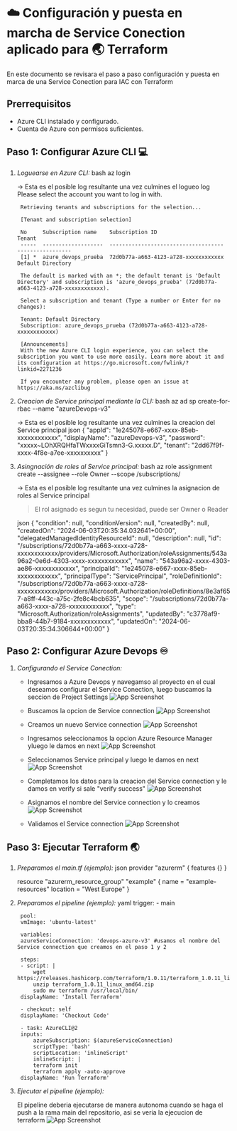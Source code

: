 # ☁️ Configuración y puesta en marcha de Service Conection aplicado para 🌏 Terraform
En este documento se revisara el paso a paso configuración y puesta en marca de una Service Conection para IAC con Terraform

## Prerrequisitos

- Azure CLI instalado y configurado.
- Cuenta de Azure con permisos suficientes.


## Paso 1: Configurar Azure CLI 💻
1. *Loguearse en Azure CLI:* 
    bash
        az login
    
    -> Esta es el posible log resultante una vez culmines el logueo
    log
        Please select the account you want to log in with.

        Retrieving tenants and subscriptions for the selection...

        [Tenant and subscription selection]

        No     Subscription name    Subscription ID                       Tenant
        -----  -------------------  ------------------------------------  -----------------
        [1] *  azure_devops_prueba  72d0b77a-a663-4123-a728-xxxxxxxxxxxx  Default Directory

        The default is marked with an *; the default tenant is 'Default Directory' and subscription is 'azure_devops_prueba' (72d0b77a-a663-4123-a728-xxxxxxxxxxxx).

        Select a subscription and tenant (Type a number or Enter for no changes):

        Tenant: Default Directory
        Subscription: azure_devops_prueba (72d0b77a-a663-4123-a728-xxxxxxxxxxxx)

        [Announcements]
        With the new Azure CLI login experience, you can select the subscription you want to use more easily. Learn more about it and its configuration at https://go.microsoft.com/fwlink/?linkid=2271236

        If you encounter any problem, please open an issue at https://aka.ms/azclibug
    
2. *Creacion de Service principal mediante la CLI:*
    bash
        az ad sp create-for-rbac --name "azureDevops-v3"
    
    -> Esta es el posible log resultante una vez culmines la creacion del Service principal
    json
        {
            "appId": "1e245078-e667-xxxx-85eb-xxxxxxxxxxxx",
            "displayName": "azureDevops-v3",
            "password": "xxxxx~LOhXRQHfaTWxxxxGiTsmn3-G.xxxxx.D",
            "tenant": "2dd67f9f-xxxx-4f8e-a7ee-xxxxxxxxxx"
        }
    
3. *Asingnación de roles al Service principal:*
    bash
        az role assignment create --assignee <Service principal ID> --role Owner --scope /subscriptions/<subscriptions ID>
    
    -> Esta es el posible log resultante una vez culmines la asignacion de roles al Service principal

    >El rol asignado es segun tu necesidad, puede ser Owner o Reader

    json
        {
        "condition": null,
        "conditionVersion": null,
        "createdBy": null,
        "createdOn": "2024-06-03T20:35:34.032641+00:00",
        "delegatedManagedIdentityResourceId": null,
        "description": null,
        "id": "/subscriptions/72d0b77a-a663-xxxx-a728-xxxxxxxxxxxx/providers/Microsoft.Authorization/roleAssignments/543a96a2-0e6d-4303-xxxx-xxxxxxxxxxxx",
        "name": "543a96a2-xxxx-4303-ae86-xxxxxxxxxxxx",
        "principalId": "1e245078-e667-xxxx-85eb-xxxxxxxxxxxx",
        "principalType": "ServicePrincipal",
        "roleDefinitionId": "/subscriptions/72d0b77a-a663-xxxx-a728-xxxxxxxxxxxx/providers/Microsoft.Authorization/roleDefinitions/8e3af657-a8ff-443c-a75c-2fe8c4bcb635",
        "scope": "/subscriptions/72d0b77a-a663-xxxx-a728-xxxxxxxxxxxx",
        "type": "Microsoft.Authorization/roleAssignments",
        "updatedBy": "c3778af9-bba8-44b7-9184-xxxxxxxxxxxx",
        "updatedOn": "2024-06-03T20:35:34.306644+00:00"
        }
    
## Paso 2: Configurar Azure Devops ♾️
1. *Configurando el Service Conection:*
    
    - Ingresamos a Azure Devops y navegamso al proyecto en el cual deseamos configurar el Service Conection, luego buscamos la seccion de Project Settings
    ![App Screenshot](./img/azure-devops-p-1.png)

    - Buscamos la opcion de Service connection
    ![App Screenshot](./img/azure-devops-p-2.png)

    - Creamos un nuevo Service connection
    ![App Screenshot](./img/azure-devops-p-3.png)

    - Ingresamos seleccionamos la opcion Azure Resource Manager yluego le damos en next
    ![App Screenshot](./img/azure-devops-p-4.png)

    - Seleccionamos Service principal y luego le damos en next
    ![App Screenshot](./img/azure-devops-p-5.png)

    - Completamos los datos para la creacion del Service connection y le damos en verify si sale "verify success"
    ![App Screenshot](./img/azure-devops-p-6.png)
    
    - Asignamos el nombre del Service connection y lo creamos
    ![App Screenshot](./img/azure-devops-p-7.png)

    - Validamos el Service connection
    ![App Screenshot](./img/azure-devops-p-8.png)

## Paso 3: Ejecutar Terraform 🌏
1. *Preparamos el main.tf (ejemplo):*
    json
    provider "azurerm" {
        features {}
    }

    resource "azurerm_resource_group" "example" {
        name     = "example-resources"
        location = "West Europe"
    }

    

2. *Preparamos el pipeline (ejemplo):*
    yaml
        trigger:
        - main

        pool:
        vmImage: 'ubuntu-latest'

        variables:
        azureServiceConnection: 'devops-azure-v3' #usamos el nombre del Service connection que creamos en el paso 1 y 2

        steps:
        - script: |
            wget https://releases.hashicorp.com/terraform/1.0.11/terraform_1.0.11_linux_amd64.zip
            unzip terraform_1.0.11_linux_amd64.zip
            sudo mv terraform /usr/local/bin/
        displayName: 'Install Terraform'

        - checkout: self
        displayName: 'Checkout Code'

        - task: AzureCLI@2
        inputs:
            azureSubscription: $(azureServiceConnection)
            scriptType: 'bash'
            scriptLocation: 'inlineScript'
            inlineScript: |
            terraform init
            terraform apply -auto-approve
        displayName: 'Run Terraform'
    
3. *Ejecutar el pipeline (ejemplo):*

    El pipeline deberia ejecutarse de manera autonoma cuando se haga el push a la rama main del repositorio, asi se veria la ejecucion de terraform
    ![App Screenshot](./img/azure-devops-p-9.png)
